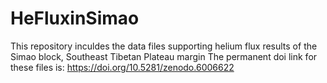 # HeFluxinSimao
This repository inculdes the data files supporting helium flux results of the Simao block, Southeast Tibetan Plateau margin
The permanent doi link for these files is: https://doi.org/10.5281/zenodo.6006622
